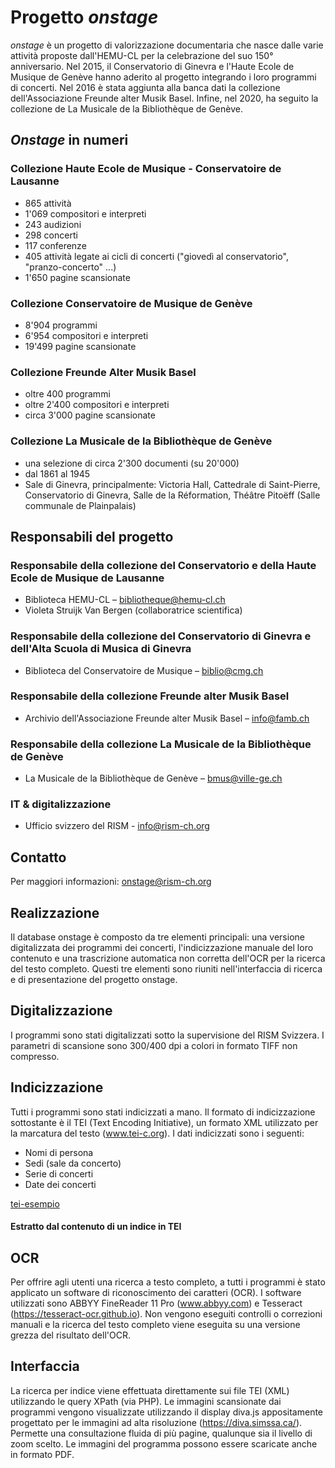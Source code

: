 # Progetto _onstage_
_onstage_ è un progetto di valorizzazione documentaria che nasce dalle varie attività proposte dall'HEMU-CL per la celebrazione del suo 150° anniversario. Nel 2015, il Conservatorio di Ginevra e l'Haute Ecole de Musique de Genève hanno aderito al progetto integrando i loro programmi di concerti. Nel 2016 è stata aggiunta alla banca dati la collezione dell'Associazione Freunde alter Musik Basel. Infine, nel 2020, ha seguito la collezione de La Musicale de la Bibliothèque de Genève.

## _Onstage_ in numeri

### Collezione Haute Ecole de Musique - Conservatoire de Lausanne

* 865 attività
* 1'069 compositori e interpreti
* 243 audizioni
* 298 concerti
* 117 conferenze
* 405 attività legate ai cicli di concerti ("giovedì al conservatorio", "pranzo-concerto" ...)
* 1'650 pagine scansionate

### Collezione Conservatoire de Musique de Genève

* 8'904 programmi
* 6'954 compositori e interpreti
* 19'499 pagine scansionate

### Collezione Freunde Alter Musik Basel

* oltre 400 programmi
* oltre 2'400 compositori e interpreti
* circa 3'000 pagine scansionate

### Collezione La Musicale de la Bibliothèque de Genève

* una selezione di circa 2'300 documenti (su 20'000)
* dal 1861 al 1945
* Sale di Ginevra, principalmente: Victoria Hall, Cattedrale di Saint-Pierre, Conservatorio di Ginevra, Salle de la Réformation, Théâtre Pitoëff (Salle communale de Plainpalais)

## Responsabili del progetto
### Responsabile della collezione del Conservatorio e della Haute Ecole de Musique de Lausanne

* Biblioteca HEMU-CL – bibliotheque@hemu-cl.ch
* Violeta Struijk Van Bergen (collaboratrice scientifica)

### Responsabile della collezione del Conservatorio di Ginevra e dell'Alta Scuola di Musica di Ginevra

* Biblioteca del Conservatoire de Musique – biblio@cmg.ch

### Responsabile della collezione Freunde alter Musik Basel

* Archivio dell'Associazione Freunde alter Musik Basel – info@famb.ch

### Responsabile della collezione La Musicale de la Bibliothèque de Genève

* La Musicale de la Bibliothèque de Genève – bmus@ville-ge.ch

### IT & digitalizzazione

* Ufficio svizzero del RISM - info@rism-ch.org

## Contatto
Per maggiori informazioni: onstage@rism-ch.org

## Realizzazione
Il database onstage è composto da tre elementi principali: una versione digitalizzata dei programmi dei concerti, l'indicizzazione manuale del loro contenuto e una trascrizione automatica non corretta dell'OCR per la ricerca del testo completo. Questi tre elementi sono riuniti nell'interfaccia di ricerca e di presentazione del progetto onstage.

## Digitalizzazione
I programmi sono stati digitalizzati sotto la supervisione del RISM Svizzera. I parametri di scansione sono 300/400 dpi a colori in formato TIFF non compresso.

## Indicizzazione
Tutti i programmi sono stati indicizzati a mano. Il formato di indicizzazione sottostante è il TEI (Text Encoding Initiative), un formato XML utilizzato per la marcatura del testo (www.tei-c.org). I dati indicizzati sono i seguenti:

* Nomi di persona
* Sedi (sale da concerto)
* Serie di concerti
* Date dei concerti

[tei-esempio](https://raw.githubusercontent.com/rism-ch/onstage-texts/master/images/tei-example.png)
#### Estratto dal contenuto di un indice in TEI

## OCR
Per offrire agli utenti una ricerca a testo completo, a tutti i programmi è stato applicato un software di riconoscimento dei caratteri (OCR). I software utilizzati sono ABBYY FineReader 11 Pro (www.abbyy.com) e Tesseract (https://tesseract-ocr.github.io). Non vengono eseguiti controlli o correzioni manuali e la ricerca del testo completo viene eseguita su una versione grezza del risultato dell'OCR.

## Interfaccia
La ricerca per indice viene effettuata direttamente sui file TEI (XML) utilizzando le query XPath (via PHP). Le immagini scansionate dai programmi vengono visualizzate utilizzando il display diva.js appositamente progettato per le immagini ad alta risoluzione (https://diva.simssa.ca/). Permette una consultazione fluida di più pagine, qualunque sia il livello di zoom scelto. Le immagini del programma possono essere scaricate anche in formato PDF.

